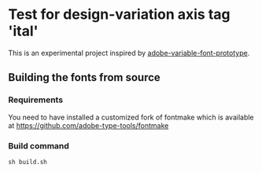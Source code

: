 # Test for design-variation axis tag 'ital'

This is an experimental project inspired by [adobe-variable-font-prototype](https://github.com/adobe-fonts/adobe-variable-font-prototype).

## Building the fonts from source

### Requirements

You need to have installed a customized fork of fontmake which is available at https://github.com/adobe-type-tools/fontmake

### Build command

```
sh build.sh
```

